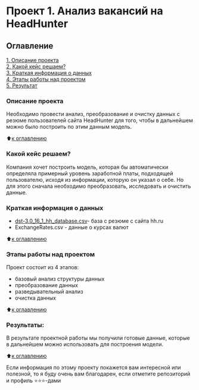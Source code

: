 # Проект 1. Анализ вакансий на HeadHunter

## Оглавление  
[1. Описание проекта](https://github.com/andreydokuchaev/sf-data-science/tree/main/project_1/README.md#Описание-проекта)  
[2. Какой кейс решаем?](https://github.com/andreydokuchaev/sf-data-science/tree/main/project_1/README.md#Какой-кейс-решаем)  
[3. Краткая информация о данных](https://github.com/andreydokuchaev/sf-data-science/tree/main/project_1/README.md#Краткая-информация-о-данных)  
[4. Этапы работы над проектом](https://github.com/andreydokuchaev/sf-data-science/tree/main/project_1/README.md#Этапы-работы-над-проектом)  
[5. Результат](https://github.com/andreydokuchaev/sf-data-science/tree/main/project_1/README.md#Результаты)    


### Описание проекта    
Необходимо провести анализ, преобразование и очистку данных с резюме пользователей сайта HeadHunter для того,
чтобы в дальнейшем можно было построить по этим данным модель.

:arrow_up:[к оглавлению](https://github.com/andreydokuchaev/sf-data-science/tree/main/project_1/README.md#Оглавление)


### Какой кейс решаем?    
Компания хочет построить модель, которая бы автоматически определяла примерный уровень заработной платы, подходящей пользователю, исходя из информации, которую он указал о себе. Но для этого сначала необходимо
преобразовать, исследовать и очистить данные.


### Краткая информация о данных
* [dst-3.0_16_1_hh_database.csv](https://drive.google.com/file/d/1Kb78mAWYKcYlellTGhIjPI-bCcKbGuTn/view?usp=sharing)- база с резюме с сайта hh.ru
* ExchangeRates.csv - данные о курсах валют
  
:arrow_up:[к оглавлению](https://github.com/andreydokuchaev/sf-data-science/tree/main/project_1/README.md#Оглавление)


### Этапы работы над проектом  
Проект состоит из 4 этапов:
* базовый анализ структуры данных
* преобразование данных
* разведывательный анализ
* очистка данных

:arrow_up:[к оглавлению](https://github.com/andreydokuchaev/sf-data-science/tree/main/project_1/README.md#Оглавление)


### Результаты:  
В результате проектной работы мы получили готовые данные, которые в дальнейшем можно использовать для
построения модели.

:arrow_up:[к оглавлению](https://github.com/andreydokuchaev/sf-data-science/tree/main/project_1/README.md#Оглавление)


Если информация по этому проекту покажется вам интересной или полезной, то я буду очень вам благодарен, если отметите репозиторий и профиль ⭐️⭐️⭐️-дами